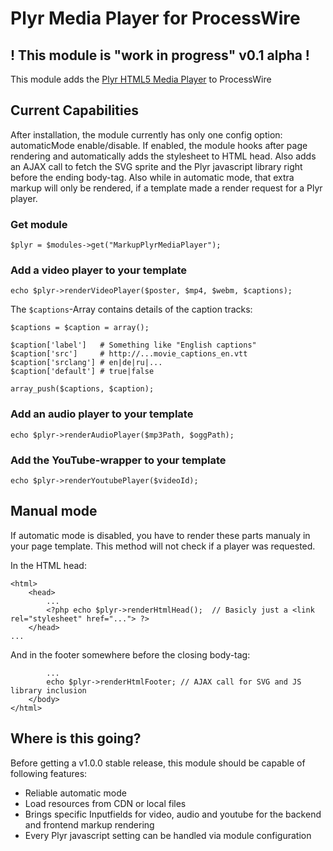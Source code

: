 # Plyr Media Player for ProcessWire

## ! This module is "work in progress" v0.1 alpha !

This module adds the [Plyr HTML5 Media Player](https://plyr.io/) to ProcessWire

## Current Capabilities

After installation, the module currently has only one config option: automaticMode enable/disable.
If enabled, the module hooks after page rendering and automatically adds the stylesheet to HTML head. Also adds an AJAX call to fetch the SVG sprite and the Plyr javascript library right before the ending body-tag.
Also while in automatic mode, that extra markup will only be rendered, if a template made a render request for a Plyr player.

### Get module

    $plyr = $modules->get("MarkupPlyrMediaPlayer");

### Add a video player to your template

    echo $plyr->renderVideoPlayer($poster, $mp4, $webm, $captions);

The ```$captions```-Array contains details of the caption tracks:

    $captions = $caption = array();
    
    $caption['label']   # Something like "English captions"
    $caption['src']     # http://...movie_captions_en.vtt
    $caption['srclang'] # en|de|ru|...
    $caption['default'] # true|false
    
    array_push($captions, $caption);

### Add an audio player to your template

    echo $plyr->renderAudioPlayer($mp3Path, $oggPath); 

### Add the YouTube-wrapper to your template

    echo $plyr->renderYoutubePlayer($videoId); 

## Manual mode

If automatic mode is disabled, you have to render these parts manualy in your page template. This method will not check if a player was requested.

In the HTML head:

    <html>
        <head>
            ...
            <?php echo $plyr->renderHtmlHead();  // Basicly just a <link rel="stylesheet" href="..."> ?>
        </head>
    ...

And in the footer somewhere before the closing body-tag:

            ...
            echo $plyr->renderHtmlFooter; // AJAX call for SVG and JS library inclusion
        </body>
    </html>


## Where is this going?

Before getting a v1.0.0 stable release, this module should be capable of following features:

- Reliable automatic mode
- Load resources from CDN or local files
- Brings specific Inputfields for video, audio and youtube for the backend and frontend markup rendering
- Every Plyr javascript setting can be handled via module configuration